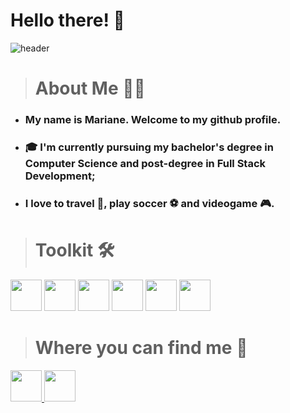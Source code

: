 <div class= "header">

# Hello there! 👋

![header](.github/header.gif)

</div>

##

<div class="bio">

> # About Me 👩‍💻

- ### My name is Mariane. Welcome to my github profile.
- ### 🎓 I'm currently pursuing my bachelor's degree in Computer Science and post-degree in Full Stack Development;
- ### I love to travel 🛫, play soccer ⚽ and videogame 🎮.

</div>

##

<div class="toolkit">

> # Toolkit 🛠️

  <img src="https://img.icons8.com/color/48/000000/git.png" width="50" height="50"/> 
  <img src="https://img.icons8.com/windows/96/000000/github.png" width="50" height="50"/> 
  <img src="https://cdn.jsdelivr.net/gh/devicons/devicon/icons/vscode/vscode-original.svg" width="50" height="50"/> 
  <img src="https://cdn.jsdelivr.net/gh/devicons/devicon/icons/html5/html5-original.svg" width="50" height="50"/>
  <img src="https://cdn.jsdelivr.net/gh/devicons/devicon/icons/css3/css3-original.svg" width="50" height="50"/>
  <img src="https://cdn.jsdelivr.net/gh/devicons/devicon/icons/javascript/javascript-original.svg" width="50" height="50"/>
</div>

##

<div class="contacts">

> # Where you can find me 🤝

  <a href = "mailto:marianectrodrigues@gmail.com">
    <img src="https://img.icons8.com/fluency/48/000000/gmail-new.png" width="50" height="50" target="_blank">
  </a> 
  <a href="https://www.linkedin.com/in/marianectrodrigues/" target="_blank">
    <img src="https://img.icons8.com/fluency/48/000000/linkedin.png" width="50" height="50" target="_blank">
  </a>
</div>

##
